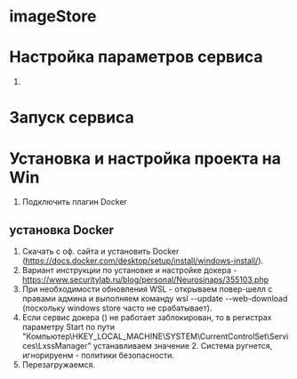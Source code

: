 # imageStore


# Настройка параметров сервиса

1. 

# Запуск сервиса 


# Установка и настройка проекта на Win

1. Подключить плагин Docker

## установка Docker

1. Скачать с оф. сайта и установить Docker (https://docs.docker.com/desktop/setup/install/windows-install/).
2. Вариант инструкции по установке и настройке докера - https://www.securitylab.ru/blog/personal/Neurosinaps/355103.php
3. При необходимости обновления WSL - открываем повер-шелл с правами админа и выполняем команду
wsl --update --web-download  (поскольку windows store часто не срабатывает).
4. Если сервис докера () не работает заблокирован, то в регистрах параметру Start по пути "Компьютер\HKEY_LOCAL_MACHINE\SYSTEM\CurrentControlSet\Services\LxssManager" устанавливаем значение 2. Система ругнется, игнорируенм - политики безопасности.
5. Перезагружаемся.